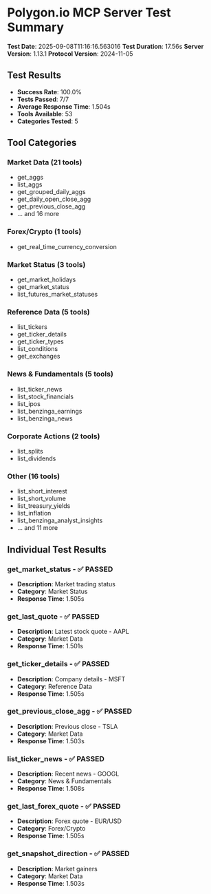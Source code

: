 # Polygon.io MCP Server Test Summary

**Test Date**: 2025-09-08T11:16:16.563016
**Test Duration**: 17.56s
**Server Version**: 1.13.1
**Protocol Version**: 2024-11-05

## Test Results

- **Success Rate**: 100.0%
- **Tests Passed**: 7/7
- **Average Response Time**: 1.504s
- **Tools Available**: 53
- **Categories Tested**: 5

## Tool Categories

### Market Data (21 tools)
- get_aggs
- list_aggs
- get_grouped_daily_aggs
- get_daily_open_close_agg
- get_previous_close_agg
- ... and 16 more

### Forex/Crypto (1 tools)
- get_real_time_currency_conversion

### Market Status (3 tools)
- get_market_holidays
- get_market_status
- list_futures_market_statuses

### Reference Data (5 tools)
- list_tickers
- get_ticker_details
- get_ticker_types
- list_conditions
- get_exchanges

### News & Fundamentals (5 tools)
- list_ticker_news
- list_stock_financials
- list_ipos
- list_benzinga_earnings
- list_benzinga_news

### Corporate Actions (2 tools)
- list_splits
- list_dividends

### Other (16 tools)
- list_short_interest
- list_short_volume
- list_treasury_yields
- list_inflation
- list_benzinga_analyst_insights
- ... and 11 more

## Individual Test Results

### get_market_status - ✅ PASSED
- **Description**: Market trading status
- **Category**: Market Status
- **Response Time**: 1.505s

### get_last_quote - ✅ PASSED
- **Description**: Latest stock quote - AAPL
- **Category**: Market Data
- **Response Time**: 1.501s

### get_ticker_details - ✅ PASSED
- **Description**: Company details - MSFT
- **Category**: Reference Data
- **Response Time**: 1.505s

### get_previous_close_agg - ✅ PASSED
- **Description**: Previous close - TSLA
- **Category**: Market Data
- **Response Time**: 1.503s

### list_ticker_news - ✅ PASSED
- **Description**: Recent news - GOOGL
- **Category**: News & Fundamentals
- **Response Time**: 1.508s

### get_last_forex_quote - ✅ PASSED
- **Description**: Forex quote - EUR/USD
- **Category**: Forex/Crypto
- **Response Time**: 1.505s

### get_snapshot_direction - ✅ PASSED
- **Description**: Market gainers
- **Category**: Market Data
- **Response Time**: 1.503s

